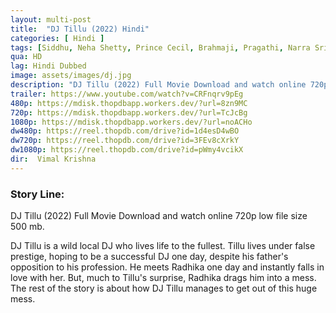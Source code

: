 ```yaml
---
layout: multi-post
title:  "DJ Tillu (2022) Hindi"
categories: [ Hindi ]
tags: [Siddhu, Neha Shetty, Prince Cecil, Brahmaji, Pragathi, Narra Srinivas]
qua: HD
lag: Hindi Dubbed
image: assets/images/dj.jpg
description: "DJ Tillu (2022) Full Movie Download and watch online 720p low file size 500 mb."
trailer: https://www.youtube.com/watch?v=CRFnqrv9pEg
480p: https://mdisk.thopdbapp.workers.dev/?url=8zn9MC
720p: https://mdisk.thopdbapp.workers.dev/?url=TcJcBg
1080p: https://mdisk.thopdbapp.workers.dev/?url=noACHo
dw480p: https://reel.thopdb.com/drive?id=1d4esD4wBO
dw720p: https://reel.thopdb.com/drive?id=3FEv8cXrkY
dw1080p: https://reel.thopdb.com/drive?id=pWmy4vcikX
dir:  Vimal Krishna
---
```


### Story Line:
DJ Tillu (2022) Full Movie Download and watch online 720p low file size 500 mb.

DJ Tillu is a wild local DJ who lives life to the fullest. Tillu lives under false prestige, hoping to be a successful DJ one day, despite his father's opposition to his profession. He meets Radhika one day and instantly falls in love with her. But, much to Tillu's surprise, Radhika drags him into a mess. The rest of the story is about how DJ Tillu manages to get out of this huge mess.